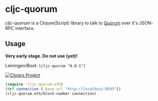# cljc-quorum

_cljc-quorum_ is a Clojure(Script) library to talk to
[Quorum](https://github.com/jpmorganchase/quorum) over it's JSON-RPC interface.

## Usage

__Very early stage. Do not use (yet)!__

Leiningen/Boot: `[cljc-quorum "0.0.1"]`

[![Clojars Project](https://img.shields.io/clojars/v/com.github.hindol/cljc-quorum.svg)](https://clojars.org/com.github.hindol/cljc-quorum)

``` clojure
(require 'cljc-quorum.eth)
(def connection {:base-url "http://localhost:8545"})
(cljc-quorum.eth/block-number connection)
```
